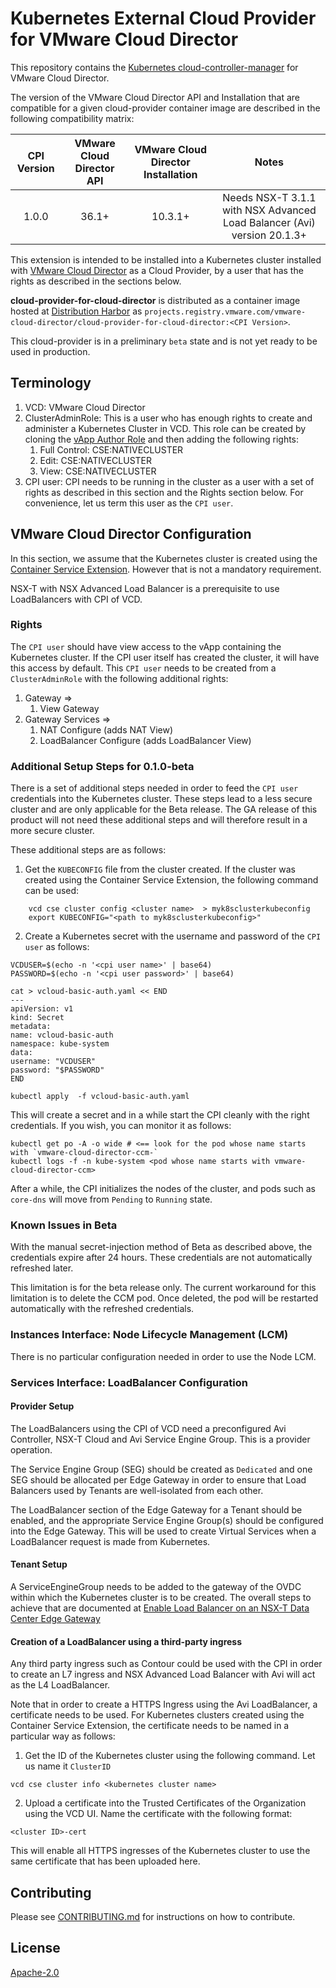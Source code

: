 # Kubernetes External Cloud Provider for VMware Cloud Director
This repository contains the [Kubernetes cloud-controller-manager](https://kubernetes.io/docs/concepts/architecture/cloud-controller/) for VMware Cloud Director.

The version of the VMware Cloud Director API and Installation that are compatible for a given cloud-provider container image are described in the following compatibility matrix:

| CPI Version | VMware Cloud Director API | VMware Cloud Director Installation | Notes |
| :---------: | :-----------------------: | :--------------------------------: | :---: |
| 1.0.0 | 36.1+ | 10.3.1+ | Needs NSX-T 3.1.1 with NSX Advanced Load Balancer (Avi) version 20.1.3+ |

This extension is intended to be installed into a Kubernetes cluster installed with [VMware Cloud Director](https://www.vmware.com/products/cloud-director.html) as a Cloud Provider, by a user that has the rights as described in the sections below.

**cloud-provider-for-cloud-director** is distributed as a container image hosted at [Distribution Harbor](https://projects.registry.vmware.com) as `projects.registry.vmware.com/vmware-cloud-director/cloud-provider-for-cloud-director:<CPI Version>`.

This cloud-provider is in a preliminary `beta` state and is not yet ready to be used in production.

## Terminology
1. VCD: VMware Cloud Director
2. ClusterAdminRole: This is a user who has enough rights to create and administer a Kubernetes Cluster in VCD. This role can be created by cloning the [vApp Author Role](https://docs.vmware.com/en/VMware-Cloud-Director/10.3/VMware-Cloud-Director-Tenant-Portal-Guide/GUID-BC504F6B-3D38-4F25-AACF-ED584063754F.html) and then adding the following rights:
    1. Full Control: CSE:NATIVECLUSTER
    2. Edit: CSE:NATIVECLUSTER
    3. View: CSE:NATIVECLUSTER
3. CPI user: CPI needs to be running in the cluster as a user with a set of rights as described in this section and the Rights section below. For convenience, let us term this user as the `CPI user`.

## VMware Cloud Director Configuration
In this section, we assume that the Kubernetes cluster is created using the [Container Service Extension](https://github.com/vmware/container-service-extension). However that is not a mandatory requirement.

NSX-T with NSX Advanced Load Balancer is a prerequisite to use LoadBalancers with CPI of VCD.

### Rights
The `CPI user` should have view access to the vApp containing the Kubernetes cluster. If the CPI user itself has created the cluster, it will have this access by default.
This `CPI user` needs to be created from a `ClusterAdminRole` with the following additional rights:
1. Gateway =>
    1. View Gateway
2. Gateway Services =>
    1. NAT Configure (adds NAT View)
    2. LoadBalancer Configure (adds LoadBalancer View)

### Additional Setup Steps for 0.1.0-beta
There is a set of additional steps needed in order to feed the `CPI user` credentials into the Kubernetes cluster. These steps lead to a less secure cluster and are only applicable for the Beta release. The GA release of this product will not need these additional steps and will therefore result in a more secure cluster.

These additional steps are as follows:
1. Get the `KUBECONFIG` file from the cluster created. If the cluster was created using the Container Service Extension, the following command can be used:
```
    vcd cse cluster config <cluster name>  > myk8sclusterkubeconfig
    export KUBECONFIG="<path to myk8sclusterkubeconfig>"
```
2. Create a Kubernetes secret with the username and password of the `CPI user` as follows:
```
VCDUSER=$(echo -n '<cpi user name>' | base64)
PASSWORD=$(echo -n '<cpi user password>' | base64)

cat > vcloud-basic-auth.yaml << END
---
apiVersion: v1
kind: Secret
metadata:
name: vcloud-basic-auth
namespace: kube-system
data:
username: "VCDUSER"
password: "$PASSWORD"
END

kubectl apply  -f vcloud-basic-auth.yaml
```   
This will create a secret and in a while start the CPI cleanly with the right credentials. If you wish, you can monitor it as follows:
```
kubectl get po -A -o wide # <== look for the pod whose name starts with `vmware-cloud-director-ccm-`
kubectl logs -f -n kube-system <pod whose name starts with vmware-cloud-director-ccm>
```

After a while, the CPI initializes the nodes of the cluster, and pods such as `core-dns` will move from `Pending` to `Running` state.

### Known Issues in Beta
With the manual secret-injection method of Beta as described above, the credentials expire after 24 hours. These credentials are not automatically refreshed later.

This limitation is for the beta release only. The current workaround for this limitation is to delete the CCM pod. Once deleted, the pod will be restarted automatically with the refreshed credentials.


### Instances Interface: Node Lifecycle Management (LCM)
There is no particular configuration needed in order to use the Node LCM.

### Services Interface: LoadBalancer Configuration

#### Provider Setup
The LoadBalancers using the CPI of VCD need a preconfigured Avi Controller, NSX-T Cloud and Avi Service Engine Group. This is a provider operation.

The Service Engine Group (SEG) should be created as `Dedicated` and one SEG should be allocated per Edge Gateway in order to ensure that Load Balancers used by Tenants are well-isolated from each other.

The LoadBalancer section of the Edge Gateway for a Tenant should be enabled, and the appropriate Service Engine Group(s) should be configured into the Edge Gateway. This will be used to create Virtual Services when a LoadBalancer request is made from Kubernetes.

#### Tenant Setup
A ServiceEngineGroup needs to be added to the gateway of the OVDC within which the Kubernetes cluster is to be created. The overall steps to achieve that are documented at [Enable Load Balancer on an NSX-T Data Center Edge Gateway](https://docs.vmware.com/en/VMware-Cloud-Director/10.3/VMware-Cloud-Director-Service-Provider-Admin-Portal-Guide/GUID-1784B96B-20F8-4E4D-BF33-86D2264EDBCF.html)

#### Creation of a LoadBalancer using a third-party ingress
Any third party ingress such as Contour could be used with the CPI in order to create an L7 ingress and NSX Advanced Load Balancer with Avi will act as the L4 LoadBalancer.

Note that in order to create a HTTPS Ingress using the Avi LoadBalancer, a certificate needs to be used. For Kubernetes clusters created using the Container Service Extension, the certificate needs to be named in a particular way as follows:
1. Get the ID of the Kubernetes cluster using the following command. Let us name it `ClusterID`
```
vcd cse cluster info <kubernetes cluster name>
```
2. Upload a certificate into the Trusted Certificates of the Organization using the VCD UI. Name the certificate with the following format:
```
<cluster ID>-cert
```

This will enable all HTTPS ingresses of the Kubernetes cluster to use the same certificate that has been uploaded here.

## Contributing
Please see [CONTRIBUTING.md](CONTRIBUTING.md) for instructions on how to contribute.

## License
[Apache-2.0](LICENSE.txt)
